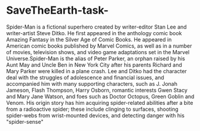 # SaveTheEarth-task-
Spider-Man is a fictional superhero created by writer-editor Stan Lee and writer-artist Steve Ditko.
He first appeared in the anthology comic book Amazing Fantasy in the Silver Age of Comic Books.
He appeared in American comic books published by Marvel Comics, as well as in a number of movies, television shows, and video game
adaptations set in the Marvel Universe.Spider-Man is the alias of Peter Parker, an orphan raised by his Aunt May
and Uncle Ben in New York City after his parents Richard and Mary Parker were killed in a plane crash. Lee and Ditko had the
character deal with the struggles of adolescence and financial issues, and accompanied him with many supporting characters, such as
J. Jonah Jameson, Flash Thompson, Harry Osborn, romantic interests Gwen Stacy and Mary Jane Watson, and foes such as Doctor Octopus, Green Goblin and Venom. His origin story has him acquiring spider-related abilities after a bite from a radioactive spider;
these include clinging to surfaces, shooting spider-webs from wrist-mounted devices, and detecting danger with his "spider-sense"